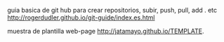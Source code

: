 guia basica de git hub para crear repositorios, subir, push, pull, add . etc 
http://rogerdudler.github.io/git-guide/index.es.html

muestra de plantilla web-page
http://jatamayo.github.io/TEMPLATE. 
